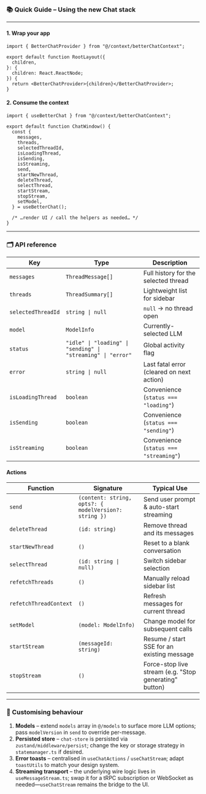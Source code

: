 ### 📚 Quick Guide – Using the new Chat stack

---

#### 1. Wrap your app

```tsx
import { BetterChatProvider } from "@/context/betterChatContext";

export default function RootLayout({
  children,
}: {
  children: React.ReactNode;
}) {
  return <BetterChatProvider>{children}</BetterChatProvider>;
}
```

#### 2. Consume the context

```tsx
import { useBetterChat } from "@/context/betterChatContext";

export default function ChatWindow() {
  const {
    messages,
    threads,
    selectedThreadId,
    isLoadingThread,
    isSending,
    isStreaming,
    send,
    startNewThread,
    deleteThread,
    selectThread,
    startStream,
    stopStream,
    setModel,
  } = useBetterChat();

  /* …render UI / call the helpers as needed… */
}
```

---

### 🗂️ API reference

| Key                | Type                                                         | Description                               |
| ------------------ | ------------------------------------------------------------ | ----------------------------------------- |
| `messages`         | `ThreadMessage[]`                                            | Full history for the selected thread      |
| `threads`          | `ThreadSummary[]`                                            | Lightweight list for sidebar              |
| `selectedThreadId` | `string \| null`                                             | `null` → no thread open                   |
| `model`            | `ModelInfo`                                                  | Currently-selected LLM                    |
| `status`           | `"idle" \| "loading" \| "sending" \| "streaming" \| "error"` | Global activity flag                      |
| `error`            | `string \| null`                                             | Last fatal error (cleared on next action) |
| `isLoadingThread`  | `boolean`                                                    | Convenience (`status === "loading"`)      |
| `isSending`        | `boolean`                                                    | Convenience (`status === "sending"`)      |
| `isStreaming`      | `boolean`                                                    | Convenience (`status === "streaming"`)    |

#### Actions

| Function               | Signature                                             | Typical Use                                            |
| ---------------------- | ----------------------------------------------------- | ------------------------------------------------------ |
| `send`                 | `(content: string, opts?: { modelVersion?: string })` | Send user prompt & auto-start streaming                |
| `deleteThread`         | `(id: string)`                                        | Remove thread and its messages                         |
| `startNewThread`       | `()`                                                  | Reset to a blank conversation                          |
| `selectThread`         | `(id: string \| null)`                                | Switch sidebar selection                               |
| `refetchThreads`       | `()`                                                  | Manually reload sidebar list                           |
| `refetchThreadContext` | `()`                                                  | Refresh messages for current thread                    |
| `setModel`             | `(model: ModelInfo)`                                  | Change model for subsequent calls                      |
| `startStream`          | `(messageId: string)`                                 | Resume / start SSE for an existing message             |
| `stopStream`           | `()`                                                  | Force-stop live stream (e.g. "Stop generating" button) |

---

### 🔧 Customising behaviour

1. **Models** – extend `models` array in `@/models` to surface more LLM options; pass `modelVersion` in `send` to override per-message.
2. **Persisted store** – `chat-store` is persisted via `zustand/middleware/persist`; change the key or storage strategy in `statemanager.ts` if desired.
3. **Error toasts** – centralised in `useChatActions` / `useChatStream`; adapt `toastUtils` to match your design system.
4. **Streaming transport** – the underlying wire logic lives in `useMessageStream.ts`; swap it for a tRPC subscription or WebSocket as needed—`useChatStream` remains the bridge to the UI.
